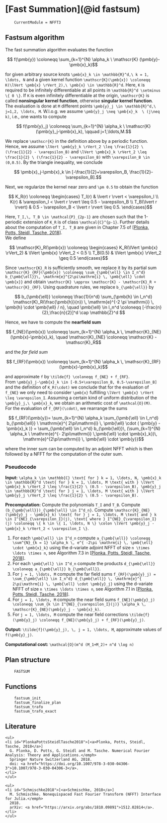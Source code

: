 # [Fast Summation](@id fastsum)

```@meta
    CurrentModule = NFFT3
```

## Fastsum algorithm

The fast summation algorithm evaluates the function 

```math
    f(\pmb{y}) \coloneqq \sum_{k=1}^{N} \alpha_k \ \mathscr{K} (\pmb{y}-\pmb{x}_k)
``` 

for given arbitrary source knots ``\pmb{x}_k \in \mathbb{R}^d,\ k = 1, \ldots, N`` and a given kernel function ``\mathscr{K}(\pmb{x}) \coloneqq K(\lVert \pmb{x} \rVert_2),\ \pmb{x} \in \mathbb{R}^d``. Here, ``K`` is required to be infinitely differentiable at all points in ``\mathbb{R}^d \setminus \{ 0 \}``. If ``K`` is even infinitely differentiable at the origin, ``\mathscr{K}`` is called **nonsingular kernel function**, otherwise **singular kernel function**. 
\
The evaluation is done at ``M`` different points ``\pmb{y}_j \in \mathbb{R}^d,\ j=1,2, \ldots, M``. W.l.o.g. we assume ``\pmb{y}_j \neq \pmb{x}_k  \ (j\neq k)``, i.e., one wants to compute

```math
    f(\pmb{y}_j) \coloneqq \sum_{k=1}^{N} \alpha_k \ \mathscr{K}(\pmb{y}_j-\pmb{x}_k), \qquad j=1,\ldots,M.
```

We replace ``\mathscr{K}`` in the definition above by a periodic function. Hence, we assume ``\lVert \pmb{y}_k \rVert_2 \leq \frac{1}{2} \ (\frac{1}{2} - \varepsilon_B)`` and ``\lVert \pmb{x}_k \rVert_2 \leq \frac{1}{2} \ (\frac{1}{2} - \varepsilon_B)`` with ``\varepsilon_B \in (0,0.5)``. By the triangle inequality, we conclude 

```math
    \pmb{x}_j-\pmb{x}_k \in [-\frac{1}{2}+\varepsilon_B, \frac{1}{2}-\varepsilon_B].
```
Next, we regularize the kernel near zero and ``\pm 0.5`` to obtain the function

```math
    K_R(r) \coloneqq \begin{cases} T_I(r) & \lvert r \rvert < \varepsilon_I \\ K(r) & \varepsilon_I < \lvert r \rvert \leq 0.5 - \varepsilon_B \\ T_B(\lvert r \rvert) & 0.5 - \varepsilon_B < \lvert r \rvert \leq 0.5. \end{cases}
```

Here, ``T_I,\, T_B \in \mathcal{P}_{2p-1}`` are chosen such that the 1-periodic extension of ``K_R`` is of class ``\mathcal{C}^{p-1}``. Further details about the computation of ``T_I, T_B`` are given in Chapter 7.5 of [[Plonka, Potts, Steidl, Tasche, 2018](#PlonkaPottsSteidlTasche2018)]. 
\
We define 

```math
    \mathscr{K}_R(\pmb{x}) \coloneqq \begin{cases} K_R(\lVert \pmb{x} \rVert_2) & \lVert \pmb{x} \rVert_2 < 0.5 \\ T_B(0.5) & \lVert \pmb{x} \rVert_2 \geq 0.5 \end{cases}
```

Since ``\mathscr{K}_R`` is sufficiently smooth, we replace it by its partial sum  ``\mathscr{K}_{RF}(\pmb{x}) \coloneqq \sum_{\pmb{\ell} \in I_n^d} b_{\pmb{\ell}}\, \mathrm{e}^{2\pi\mathrm{i} \, \pmb{\ell} \cdot \pmb{x}}`` and obtain ``\mathscr{K} \approx \mathscr{K} - \mathscr{K}_R + \mathscr{K}_{RF}``. Using quadrature rules, we replace ``b_{\pmb{\ell}}`` by

```math
    b_{\pmb{\ell}} \coloneqq \frac{1}{n^d} \sum_{\pmb{h} \in I_n^d} \mathscr{K}_R(\frac{\pmb{h}}{n}) \, \mathrm{e}^{-2 \pi \mathrm{i} \, \pmb{h} \cdot \pmb{\ell} / n}, \quad \pmb{\ell} \in I_n^d \coloneqq [-\frac{n}{2},\frac{n}{2}]^d \cap \mathbb{Z}^d 
```

Hence, we have to compute the **nearfield sum**

```math
    f_{NE}(\pmb{x}) \coloneqq \sum_{k=1}^{N} \alpha_k \, \mathscr{K}_{NE}(\pmb{x}-\pmb{x}_k), \quad \mathscr{K}_{NE} \coloneqq \mathscr{K} - \mathscr{K}_R
```

and the *far field sum*

```math
    f_{RF}(\pmb{x}) \coloneqq \sum_{k=1}^{N} \alpha_k \, \mathscr{K}_{RF} (\pmb{x}-\pmb{x}_k)
```

and approximate ``f`` by ``\tilde{f} \coloneqq f_{NE} + f_{RF}``.
\
From ``\pmb{y}_j-\pmb{x}_k \in [-0.5+\varepsilon_B, 0.5-\varepsilon_B]`` and the definition of ``K_R(\cdot)`` we conclude that for the evaluation of ``f_{NE}`` we only need to consider  ``\pmb{x}`` fulfilling ``\lVert \pmb{x} \rVert \leq \varepsilon_I``. Assuming a certain kind of uniform distribution of the ``\pmb{y}_j,\ \pmb{x}_k``, we obtain an arithmetic cost of ``\mathcal{O}(M)``.
\
For the evaluation of ``f_{RF}(\cdot)``, we rearrange the sums

```math
    f_{RF}(\pmb{y})= \sum_{k=1}^{N} \alpha_k \sum_{\pmb{\ell} \in I_n^d} b_{\pmb{\ell}} \ \mathrm{e}^{ 2\pi\mathrm{i} \, \pmb{\ell} \cdot ( \pmb{y} - \pmb{x}_k )} = \sum_{\pmb{\ell} \in I_n^d} b_{\pmb{\ell}}\, (\sum_{k=1}^{N} \alpha_k \ \mathrm{e}^{- 2\pi\mathrm{i} \,\pmb{\ell} \cdot \pmb{x}_k})\, \mathrm{e}^{2\pi\mathrm{i} \, \pmb{\ell} \cdot \pmb{y}}
```

where the inner sum can be computed by an adjoint NFFT which is then followed by a NFFT for the computation of the outer sum. 

### Pseudocode

**Input:** ``\alpha_k \in \mathbb{C} \text{ for } k = 1, \ldots, N, \pmb{x}_k \in \mathbb{R}^d \text{ for } k = 1, \ldots, M \text{ with } \lVert \pmb{x}_k \rVert_2 \leq \frac{1}{2} \ (0.5 - \varepsilon_B), \pmb{y}_j \in \mathbb{R}^d \text{ for } j = 1, \ldots, M \text{ with } \lVert \pmb{y}_j \rVert_2 \leq \frac{1}{2} \ (0.5 - \varepsilon_B).``

**Precomputation:** Compute the polynomials ``T_I`` and ``T_B``. Compute ``(b_{\pmb{\ell}})_{\pmb{\ell} \in I^d_n}``. Compute ``\mathscr{K}_{NE}(\pmb{y}_j - \pmb{x}_k) \text{ for } j = 1, \ldots, M \text{ and } k \in I^{NE}_{\varepsilon_I}(j), \text{ where } I^{NE}_{\varepsilon_I}(j) \coloneqq \{ k \in \{ 1, \ldots, N \} \colon \lVert \pmb{y}_j - \pmb{x}_k \rVert_2 < \varepsilon_I \}``.

1. For each ``\pmb{\ell} \in I^d_n`` compute ``a_{\pmb{\ell}} \coloneqq \sum^{N}_{k = 1} \alpha_k \, e^{ -2\pi \mathrm{i} \, \pmb{\ell} \cdot \pmb{x}_k}`` using the d-variate adjoint NFFT of size ``n \times \ldots \times n``, see Algorithm 7.3 in [[Plonka, Potts, Steidl, Tasche, 2018](#PlonkaPottsSteidlTasche2018)].
2. For each ``\pmb{\ell} \in I^d_n`` compute the products ``d_{\pmb{\ell}} \coloneqq a_{\pmb{\ell}} b_{\pmb{\ell}}``.
3. For ``j = 1, \ldots, M`` compute the far field sums ``f_{RF}(\pmb{y}_j) = \sum_{\pmb{\ell} \in I_n^d} d_{\pmb{\ell}} \, \mathrm{e}^{ 2\pi\mathrm{i} \, \pmb{\ell} \cdot \pmb{y}_j}`` using the d-variate NFFT of size ``n \times \ldots \times n``, see Algorithm 7.1 in [[Plonka, Potts, Steidl, Tasche, 2018](#PlonkaPottsSteidlTasche2018)].
4. For ``j = 1, \ldots, M`` compute the near field sums ``f_{NE}(\pmb{y}_j) \coloneqq \sum_{k \in I^{NE}_{\varepsilon_I}(j)} \alpha_k \, \mathscr{K}_{NE}(\pmb{y}_j - \pmb{x}_k)``.
5. For ``j = 1, \ldots, M`` compute the near field corrections ``\tilde{f}(\pmb{y}_j) \coloneqq f_{NE}(\pmb{y}_j) + f_{RF}(\pmb{y}_j)``.

**Output:** ``\tilde{f}(\pmb{y}_j), \, j = 1, \ldots, M``, approximate values of ``f(\pmb{y}_j)``.

**Computational cost:** ``\mathcal{O}(m^d (M_1+M_2)+ n^d \log n) `` 

## Plan structure

```@docs
    FASTSUM
```

## Functions

```@docs
  	fastsum_init
    fastsum_finalize_plan
    fastsum_trafo
    fastsum_trafo_exact
```

## Literature

```@raw html
<ul>
<li id="PlonkaPottsSteidlTasche2018">[<a>Plonka, Potts, Steidl, Tasche, 2018</a>]
  G. Plonka, D. Potts, G. Steidl and M. Tasche. Numerical Fourier Analysis: Theory and Applications.</emph>
  Springer Nature Switzerland AG, 2018.
  doi: <a href="https://doi.org/10.1007/978-3-030-04306-3">10.1007/978-3-030-04306-3</a>.
</li>
</ul>
```

```@raw html
<ul>
<li id="Schmischke2018">[<a>Schmischke, 2018</a>]
  M. Schmischke. Nonequispaced Fast Fourier Transform (NFFT) Interface for Julia.</emph>
  2018.
  arXiv: <a href="https://arxiv.org/abs/1810.09891">1512.02814</a>.
</li>
</ul>
```
